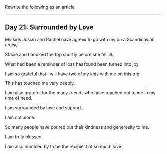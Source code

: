 

Rewrite the following as an article 

---


## Day 21: Surrounded by Love

My kids Josiah and Rachel have agreed to go with my on a Scandinavian cruise.

Stacie and I booked the trip shortly before she fell ill.  

What had been a reminder of loss has found been turned into joy.

I am so grateful that I will have two of my kids with me on this trip.  

This has touched me very deeply.

I am also grateful for the many friends who have reached out to
me in my time of need.  


I am surrounded by love and support.  

I am not alone. 

So many people have poured out their kindness 
and generosity to me.  


I am truly blessed.  


I am also humbled by to be the recipient of so much love.

